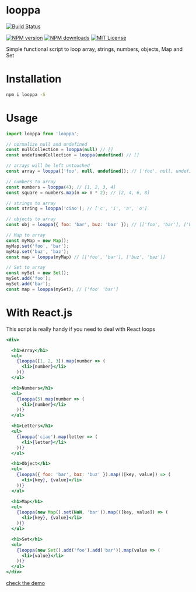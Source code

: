 # looppa

[![Build Status][travis-image]][travis-url]

[![NPM version][npm-version-image]][npm-url]
[![NPM downloads][npm-downloads-image]][npm-url]
[![MIT License][license-image]][license-url]

Simple functional script to loop array, strings, numbers, objects, Map and Set

# Installation

```sh
npm i looppa -S
```

# Usage
```js
import looppa from 'looppa';

// normalize null and undefined
const nullCollection = looppa(null) // []
const undefinedCollection = looppa(undefined) // []

// arrays will be left untouched
const array = looppa(['foo', null, undefined]); // ['foo', null, undefined]

// numbers to array
const numbers = looppa(4); // [1, 2, 3, 4]
const square = numbers.map(n => n * 2); // [2, 4, 6, 8]

// strings to array
const string = looppa('ciao'); // ['c', 'i', 'a', 'o']

// objects to array
const obj = looppa({ foo: 'bar', buz: 'baz' }); // [['foo', 'bar'], ['buz', 'baz']]

// Map to array
const myMap = new Map();
myMap.set('foo', 'bar');
myMap.set('buz', 'baz');
const map = looppa(myMap) // [['foo', 'bar'], ['buz', 'baz']]

// Set to array
const mySet = new Set();
mySet.add('foo');
mySet.add('bar');
const map = looppa(mySet); // ['foo' 'bar']
```

# With React.js

This script is really handy if you need to deal with React loops

```jsx
<div>

  <h1>Array</h1>
  <ul>
    {looppa([1, 2, 3]).map(number => (
      <li>{number}</li>
    ))}
  </ul>

  <h1>Numbers</h1>
  <ul>
    {looppa(5).map(number => (
      <li>{number}</li>
    ))}
  </ul>

  <h1>Letters</h1>
  <ul>
    {looppa('ciao').map(letter => (
      <li>{letter}</li>
    ))}
  </ul>

  <h1>Object</h1>
  <ul>
    {looppa({ foo: 'bar', baz: 'buz' }).map(([key, value]) => (
      <li>{key}, {value}</li>
    ))}
  </ul>

  <h1>Map</h1>
  <ul>
    {looppa(new Map().set(NaN, 'bar')).map(([key, value]) => (
      <li>{key}, {value}</li>
    ))}
  </ul>

  <h1>Set</h1>
  <ul>
    {looppa(new Set().add('foo').add('bar')).map(value => (
      <li>{value}</li>
    ))}
  </ul>
</div>
```

[check the demo](https://plnkr.co/edit/uobOWoWS8EpG9kgtwpwL?p=preview)


[travis-image]:https://img.shields.io/travis/dreipol/looppa.svg?style=flat-square
[travis-url]:https://travis-ci.org/dreipol/looppa

[license-image]:http://img.shields.io/badge/license-MIT-000000.svg?style=flat-square
[license-url]:LICENSE.txt

[npm-version-image]:http://img.shields.io/npm/v/looppa.svg?style=flat-square
[npm-downloads-image]:http://img.shields.io/npm/dm/looppa.svg?style=flat-square
[npm-url]:https://npmjs.org/package/looppa
